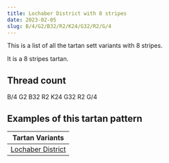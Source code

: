 ```yaml
---
title: Lochaber District with 8 stripes
date: 2023-02-05
slug: B/4/G2/B32/R2/K24/G32/R2/G/4
---
```

This is a list of all the tartan sett variants with 8 stripes.

It is a 8 stripes tartan.


## Thread count
B/4 G2 B32 R2 K24 G32 R2 G/4

## Examples of this tartan pattern

| Tartan Variants |
|---------------|
| [Lochaber District](/variants/b/4/g2/b32/r2/k24/g32/r2/g/4-b3c779d-g2d783e-k000000-rc80000)||
